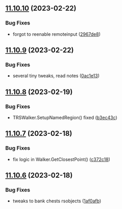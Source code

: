 ## [11.10.10](https://github.com/Torwent/WaspLib/compare/v11.10.9...v11.10.10) (2023-02-22)


### Bug Fixes

* forgot to reenable remoteinput ([2967de8](https://github.com/Torwent/WaspLib/commit/2967de80c81a1b1ee02747ae84b454d8f148862a))



## [11.10.9](https://github.com/Torwent/WaspLib/compare/v11.10.8...v11.10.9) (2023-02-22)


### Bug Fixes

* several tiny tweaks, read notes ([0ac1e13](https://github.com/Torwent/WaspLib/commit/0ac1e13c0d3d1cc28b50db6eba31152b1cb4e875))



## [11.10.8](https://github.com/Torwent/WaspLib/compare/v11.10.7...v11.10.8) (2023-02-19)


### Bug Fixes

* TRSWalker.SetupNamedRegion() fixed ([b3ec43c](https://github.com/Torwent/WaspLib/commit/b3ec43c5b8a6772320b3dc68f5876abd2f427acb))



## [11.10.7](https://github.com/Torwent/WaspLib/compare/v11.10.6...v11.10.7) (2023-02-18)


### Bug Fixes

* fix logic in Walker.GetClosestPoint() ([c372c18](https://github.com/Torwent/WaspLib/commit/c372c1889f5244e31cb9d5bff5277c070647efff))



## [11.10.6](https://github.com/Torwent/WaspLib/compare/v11.10.5...v11.10.6) (2023-02-18)


### Bug Fixes

* tweaks to bank chests rsobjects ([1af0afb](https://github.com/Torwent/WaspLib/commit/1af0afb5bc3ea83072479ccd4455c8e8ed51456b))



